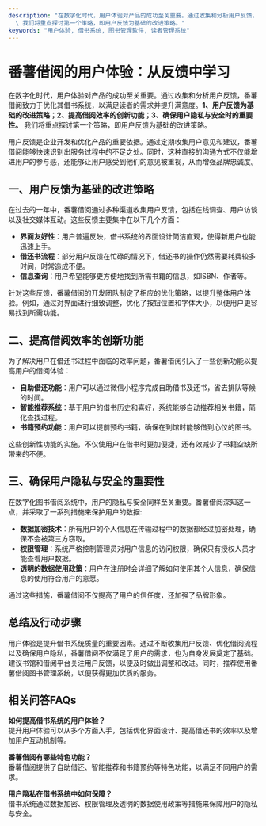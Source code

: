 ```yaml
---
description: "在数字化时代，用户体验对产品的成功至关重要。通过收集和分析用户反馈，番薯借阅致力于优化其借书系统，以满足读者的需求并提升满意度。**1、用户反馈为基础的改进策略；2、提高借阅效率的创新功能；3、确保用户隐私与安全时的重要性。**\
  \ 我们将重点探讨第一个策略，即用户反馈为基础的改进策略。"
keywords: "用户体验, 借书系统, 图书管理软件, 读者管理系统"
---
```

# 番薯借阅的用户体验：从反馈中学习

在数字化时代，用户体验对产品的成功至关重要。通过收集和分析用户反馈，番薯借阅致力于优化其借书系统，以满足读者的需求并提升满意度。**1、用户反馈为基础的改进策略；2、提高借阅效率的创新功能；3、确保用户隐私与安全时的重要性。** 我们将重点探讨第一个策略，即用户反馈为基础的改进策略。

用户反馈是企业开发和优化产品的重要依据。通过定期收集用户意见和建议，番薯借阅能够快速识别出服务过程中的不足之处。同时，这种直接的沟通方式不仅能增进用户的参与感，还能够让用户感受到他们的意见被重视，从而增强品牌忠诚度。

## **一、用户反馈为基础的改进策略**

在过去的一年中，番薯借阅通过多种渠道收集用户反馈，包括在线调查、用户访谈以及社交媒体互动。这些反馈主要集中在以下几个方面：

- **界面友好性**：用户普遍反映，借书系统的界面设计简洁直观，使得新用户也能迅速上手。
- **借还书流程**：部分用户反馈在忙碌的情况下，借还书的操作仍然需要耗费较多时间，时常造成不便。
- **信息查询**：用户希望能够更方便地找到所需书籍的信息，如ISBN、作者等。

针对这些反馈，番薯借阅的开发团队制定了相应的优化策略，以提升整体用户体验。例如，通过对界面进行细致调整，优化了按钮位置和字体大小，以便用户更容易找到所需功能。

## **二、提高借阅效率的创新功能**

为了解决用户在借还书过程中面临的效率问题，番薯借阅引入了一些创新功能以提高用户的借阅体验：

- **自助借还功能**：用户可以通过微信小程序完成自助借书及还书，省去排队等候的时间。
- **智能推荐系统**：基于用户的借书历史和喜好，系统能够自动推荐相关书籍，简化查找过程。
- **书籍预约功能**：用户可以提前预约书籍，确保在到馆时能够借到心仪的图书。

这些创新性功能的实施，不仅使用户在借书时更加便捷，还有效减少了书籍空缺所带来的不便。

## **三、确保用户隐私与安全的重要性**

在数字化图书借阅系统中，用户的隐私与安全同样至关重要。番薯借阅深知这一点，并采取了一系列措施来保护用户的数据:

- **数据加密技术**：所有用户的个人信息在传输过程中的数据都经过加密处理，确保不会被第三方窃取。
- **权限管理**：系统严格控制管理员对用户信息的访问权限，确保只有授权人员才能查看用户数据。
- **透明的数据使用政策**：用户在注册时会详细了解如何使用其个人信息，确保信息的使用符合用户的意愿。

通过这些措施，番薯借阅不仅提高了用户的信任度，还加强了品牌形象。

## **总结及行动步骤**

用户体验是提升借书系统质量的重要因素。通过不断收集用户反馈、优化借阅流程以及确保用户隐私，番薯借阅不仅满足了用户的需求，也为自身发展奠定了基础。建议书馆和借阅平台关注用户反馈，以便及时做出调整和改进。同时，推荐使用番薯借阅图书管理系统，以便获得更加优质的服务。

## 相关问答FAQs

**如何提高借书系统的用户体验？**  
提升用户体验可以从多个方面入手，包括优化界面设计、提高借还书的效率以及增加用户互动机制等。

**番薯借阅有哪些特色功能？**  
番薯借阅提供了自助借还、智能推荐和书籍预约等特色功能，以满足不同用户的需求。

**用户隐私在借书系统中如何保障？**  
借书系统通过数据加密、权限管理及透明的数据使用政策等措施来保障用户的隐私与安全。
